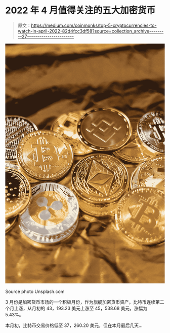 # 2022 年 4 月值得关注的五大加密货币

> 原文：<https://medium.com/coinmonks/top-5-cryptocurrencies-to-watch-in-april-2022-82d4fcc3df58?source=collection_archive---------27----------------------->

![](img/ef4e2c108361c0f0a03d32a15e7de6da.png)

Source photo Unsplash.com

3 月份是加密货币市场的一个积极月份，作为旗舰加密货币资产，比特币连续第二个月上涨，从月初的 43，193.23 美元上涨至 45，538.68 美元，涨幅为 5.43%。

本月初，比特币交易价格低至 37，260.20 美元，但在本月最后几天…